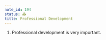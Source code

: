```yaml
---
note_id: 194
status: 📤
title: Professional Development
---
```


1. Professional development is very important.